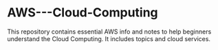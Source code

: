 # AWS---Cloud-Computing
This repository contains essential AWS info and notes to help beginners understand the Cloud Computing. It includes topics and cloud services.
